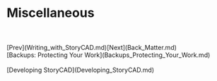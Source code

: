 # Miscellaneous #
 <br/>
 <br/>
[Prev](Writing_with_StoryCAD.md)[Next](Back_Matter.md) <br/>
[Backups: Protecting Your Work](Backups_Protecting_Your_Work.md) <br/><br/>
[Developing StoryCAD](Developing_StoryCAD.md) <br/><br/>
